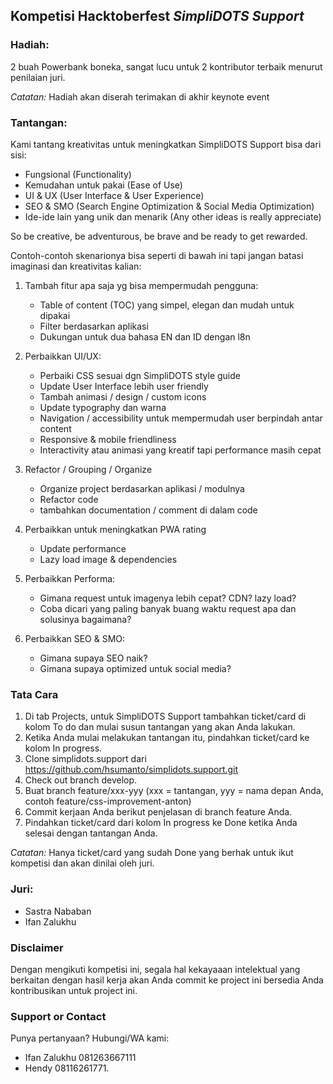 ## Kompetisi Hacktoberfest *SimpliDOTS Support*

### Hadiah: 
2 buah Powerbank boneka, sangat lucu untuk 2 kontributor terbaik menurut penilaian juri.

*Catatan:* 
Hadiah akan diserah terimakan di akhir keynote event

### Tantangan:

Kami tantang kreativitas untuk meningkatkan SimpliDOTS Support bisa dari sisi:

- Fungsional (Functionality)
- Kemudahan untuk pakai (Ease of Use)
- UI & UX (User Interface & User Experience)
- SEO & SMO (Search Engine Optimization & Social Media Optimization)
- Ide-ide lain yang unik dan menarik (Any other ideas is really appreciate)

So be creative, be adventurous, be brave and be ready to get rewarded.

Contoh-contoh skenarionya bisa seperti di bawah ini tapi jangan batasi imaginasi dan kreativitas kalian:

1. Tambah fitur apa saja yg bisa mempermudah pengguna: 
	- Table of content (TOC) yang simpel, elegan dan mudah untuk dipakai
	- Filter berdasarkan aplikasi
	- Dukungan untuk dua bahasa EN dan ID dengan l8n

2. Perbaikkan UI/UX: 
   - Perbaiki CSS sesuai dgn SimpliDOTS style guide 
   - Update User Interface lebih user friendly
   - Tambah animasi / design / custom icons
   - Update typography dan warna
   - Navigation / accessibility untuk mempermudah user berpindah antar content
   - Responsive & mobile friendliness
   - Interactivity atau animasi yang kreatif tapi performance masih cepat

3. Refactor / Grouping / Organize
   - Organize project berdasarkan aplikasi / modulnya
   - Refactor code
   - tambahkan documentation / comment di dalam code 

4. Perbaikkan untuk meningkatkan PWA rating
   - Update performance
   - Lazy load image & dependencies

5. Perbaikkan Performa:
   - Gimana request untuk imagenya lebih cepat? CDN? lazy load?
   - Coba dicari yang paling banyak buang waktu request apa dan solusinya bagaimana?


6. Perbaikkan SEO & SMO:
   - Gimana supaya SEO naik?
   - Gimana supaya optimized untuk social media?

### Tata Cara

1. Di tab Projects, untuk SimpliDOTS Support tambahkan ticket/card di kolom To do 
dan mulai susun tantangan yang akan Anda lakukan.
2. Ketika Anda mulai melakukan tantangan itu, pindahkan ticket/card ke kolom In progress. 
3. Clone simplidots.support dari https://github.com/hsumanto/simplidots.support.git
4. Check out branch develop. 
5. Buat branch feature/xxx-yyy (xxx = tantangan, yyy = nama depan Anda, contoh feature/css-improvement-anton)
6. Commit kerjaan Anda berikut penjelasan di branch feature Anda.
7. Pindahkan ticket/card dari kolom In progress ke Done ketika Anda selesai dengan tantangan Anda.

*Catatan:* 
Hanya ticket/card yang sudah Done yang berhak untuk ikut kompetisi dan
akan dinilai oleh juri.

### Juri:

- Sastra Nababan
- Ifan Zalukhu

### Disclaimer

Dengan mengikuti kompetisi ini, segala hal kekayaaan intelektual yang berkaitan dengan hasil kerja akan Anda commit ke project ini bersedia Anda kontribusikan untuk project ini.


### Support or Contact

Punya pertanyaan? Hubungi/WA kami: 

- Ifan Zalukhu 081263667111
- Hendy 08116261771.
